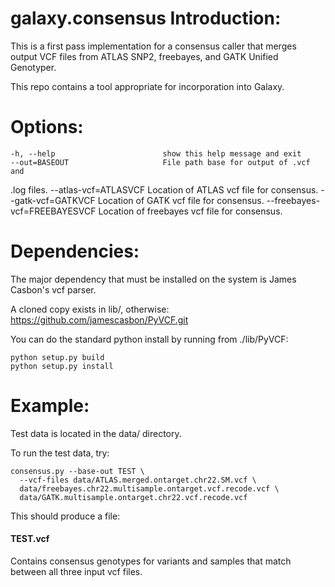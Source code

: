 galaxy.consensus Introduction:
==============================

This is a first pass implementation for a consensus caller that merges
output VCF files from ATLAS SNP2, freebayes, and GATK Unified Genotyper.

This repo contains a tool appropriate for incorporation into Galaxy.

Options:
========
    -h, --help                        show this help message and exit
    --out=BASEOUT                     File path base for output of .vcf and
.log files.
    --atlas-vcf=ATLASVCF              Location of ATLAS vcf file for consensus.
    --gatk-vcf=GATKVCF                Location of GATK vcf file for consensus.
    --freebayes-vcf=FREEBAYESVCF      Location of freebayes vcf file for
consensus.


Dependencies:
=============

The major dependency that must be installed on the system is James Casbon's vcf
parser.

A cloned copy exists in lib/, otherwise:
https://github.com/jamescasbon/PyVCF.git

You can do the standard python install by running from ./lib/PyVCF:

    python setup.py build
    python setup.py install


Example:
========

Test data is located in the data/ directory.

To run the test data, try:

    consensus.py --base-out TEST \
      --vcf-files data/ATLAS.merged.ontarget.chr22.SM.vcf \
      data/freebayes.chr22.multisample.ontarget.vcf.recode.vcf \
      data/GATK.multisample.ontarget.chr22.vcf.recode.vcf


This should produce a file:
#### TEST.vcf
Contains consensus genotypes for variants and samples that match between all
three input vcf files.

